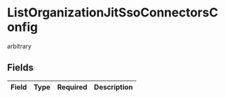 # ListOrganizationJitSsoConnectorsConfig

arbitrary


## Fields

| Field       | Type        | Required    | Description |
| ----------- | ----------- | ----------- | ----------- |